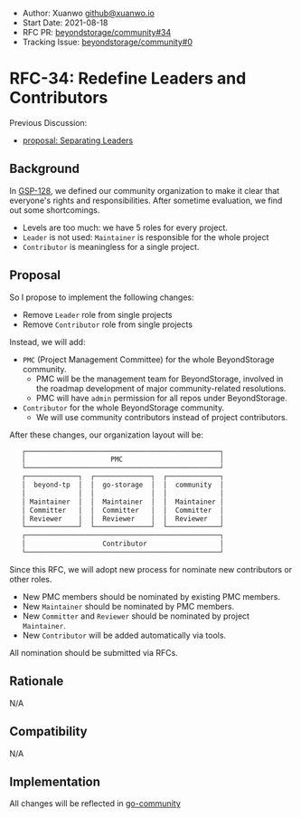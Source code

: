 - Author: Xuanwo <github@xuanwo.io>
- Start Date: 2021-08-18
- RFC PR: [beyondstorage/community#34](https://github.com/beyondstorage/community/pull/34)
- Tracking Issue: [beyondstorage/community#0](https://github.com/beyondstorage/community/issues/0)

# RFC-34: Redefine Leaders and Contributors

Previous Discussion:

- [proposal: Separating Leaders](https://github.com/beyondstorage/community/issues/26)

## Background

In [GSP-128], we defined our community organization to make it clear that everyone's rights and responsibilities. After sometime evaluation, we find out some shortcomings.

- Levels are too much: we have 5 roles for every project.
- `Leader` is not used: `Maintainer` is responsible for the whole project
- `Contributor` is meaningless for a single project.

## Proposal

So I propose to implement the following changes:

- Remove `Leader` role from single projects
- Remove `Contributor` role from single projects

Instead, we will add:

- `PMC` (Project Management Committee) for the whole BeyondStorage community.
  - PMC will be the management team for BeyondStorage, involved in the roadmap development of major community-related resolutions.
  - PMC will have `admin` permission for all repos under BeyondStorage.
- `Contributor` for the whole BeyondStorage community.
  - We will use community contributors instead of project contributors.

After these changes, our organization layout will be:

```txt
   ┌────────────────────────────────────────────────┐
   │                     PMC                        │
   └────────────────────────────────────────────────┘
   ┌─────────────┐  ┌──────────────┐  ┌─────────────┐
   │  beyond-tp  │  │  go-storage  │  │  community  │
   │             │  │              │  │             │
   │ Maintainer  │  │  Maintainer  │  │  Maintainer │
   │ Committer   │  │  Committer   │  │  Committer  │
   │ Reviewer    │  │  Reviewer    │  │  Reviewer   │
   └─────────────┘  └──────────────┘  └─────────────┘
   ┌────────────────────────────────────────────────┐
   │                   Contributor                  │
   └────────────────────────────────────────────────┘
```

Since this RFC, we will adopt new process for nominate new contributors or other roles.

- New PMC members should be nominated by existing PMC members.
- New `Maintainer` should be nominated by PMC members.
- New `Committer` and `Reviewer` should be nominated by project `Maintainer`.
- New `Contributor` will be added automatically via tools.

All nomination should be submitted via RFCs.

## Rationale

N/A

## Compatibility

N/A

## Implementation

All changes will be reflected in [go-community](https://github.com/beyondstorage/go-community)

[GSP-128]: https://github.com/beyondstorage/go-storage/blob/master/docs/rfcs/128-community-organization.md
